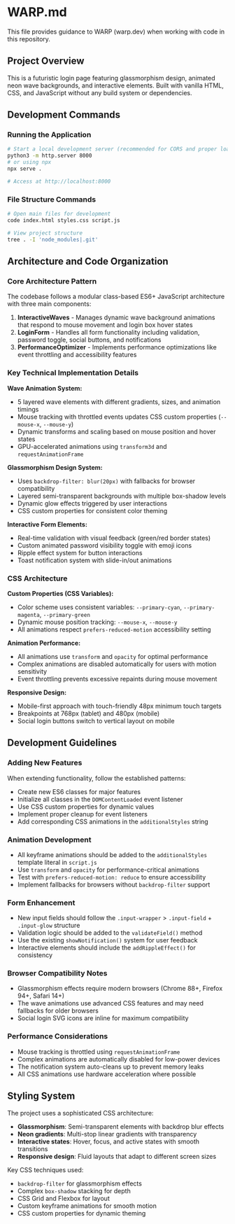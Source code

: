 # WARP.md

This file provides guidance to WARP (warp.dev) when working with code in this repository.

## Project Overview

This is a futuristic login page featuring glassmorphism design, animated neon wave backgrounds, and interactive elements. Built with vanilla HTML, CSS, and JavaScript without any build system or dependencies.

## Development Commands

### Running the Application
```bash
# Start a local development server (recommended for CORS and proper loading)
python3 -m http.server 8000
# or using npx
npx serve .

# Access at http://localhost:8000
```

### File Structure Commands
```bash
# Open main files for development
code index.html styles.css script.js

# View project structure
tree . -I 'node_modules|.git'
```

## Architecture and Code Organization

### Core Architecture Pattern
The codebase follows a modular class-based ES6+ JavaScript architecture with three main components:

1. **InteractiveWaves** - Manages dynamic wave background animations that respond to mouse movement and login box hover states
2. **LoginForm** - Handles all form functionality including validation, password toggle, social buttons, and notifications
3. **PerformanceOptimizer** - Implements performance optimizations like event throttling and accessibility features

### Key Technical Implementation Details

**Wave Animation System:**
- 5 layered wave elements with different gradients, sizes, and animation timings
- Mouse tracking with throttled events updates CSS custom properties (`--mouse-x`, `--mouse-y`)
- Dynamic transforms and scaling based on mouse position and hover states
- GPU-accelerated animations using `transform3d` and `requestAnimationFrame`

**Glassmorphism Design System:**
- Uses `backdrop-filter: blur(20px)` with fallbacks for browser compatibility
- Layered semi-transparent backgrounds with multiple box-shadow levels
- Dynamic glow effects triggered by user interactions
- CSS custom properties for consistent color theming

**Interactive Form Elements:**
- Real-time validation with visual feedback (green/red border states)
- Custom animated password visibility toggle with emoji icons
- Ripple effect system for button interactions
- Toast notification system with slide-in/out animations

### CSS Architecture

**Custom Properties (CSS Variables):**
- Color scheme uses consistent variables: `--primary-cyan`, `--primary-magenta`, `--primary-green`
- Dynamic mouse position tracking: `--mouse-x`, `--mouse-y`
- All animations respect `prefers-reduced-motion` accessibility setting

**Animation Performance:**
- All animations use `transform` and `opacity` for optimal performance
- Complex animations are disabled automatically for users with motion sensitivity
- Event throttling prevents excessive repaints during mouse movement

**Responsive Design:**
- Mobile-first approach with touch-friendly 48px minimum touch targets
- Breakpoints at 768px (tablet) and 480px (mobile)
- Social login buttons switch to vertical layout on mobile

## Development Guidelines

### Adding New Features
When extending functionality, follow the established patterns:

- Create new ES6 classes for major features
- Initialize all classes in the `DOMContentLoaded` event listener
- Use CSS custom properties for dynamic values
- Implement proper cleanup for event listeners
- Add corresponding CSS animations in the `additionalStyles` string

### Animation Development
- All keyframe animations should be added to the `additionalStyles` template literal in `script.js`
- Use `transform` and `opacity` for performance-critical animations
- Test with `prefers-reduced-motion: reduce` to ensure accessibility
- Implement fallbacks for browsers without `backdrop-filter` support

### Form Enhancement
- New input fields should follow the `.input-wrapper` > `.input-field` + `.input-glow` structure
- Validation logic should be added to the `validateField()` method
- Use the existing `showNotification()` system for user feedback
- Interactive elements should include the `addRippleEffect()` for consistency

### Browser Compatibility Notes
- Glassmorphism effects require modern browsers (Chrome 88+, Firefox 94+, Safari 14+)
- The wave animations use advanced CSS features and may need fallbacks for older browsers
- Social login SVG icons are inline for maximum compatibility

### Performance Considerations
- Mouse tracking is throttled using `requestAnimationFrame`
- Complex animations are automatically disabled for low-power devices
- The notification system auto-cleans up to prevent memory leaks
- All CSS animations use hardware acceleration where possible

## Styling System

The project uses a sophisticated CSS architecture:

- **Glassmorphism**: Semi-transparent elements with backdrop blur effects
- **Neon gradients**: Multi-stop linear gradients with transparency
- **Interactive states**: Hover, focus, and active states with smooth transitions
- **Responsive design**: Fluid layouts that adapt to different screen sizes

Key CSS techniques used:
- `backdrop-filter` for glassmorphism effects
- Complex `box-shadow` stacking for depth
- CSS Grid and Flexbox for layout
- Custom keyframe animations for smooth motion
- CSS custom properties for dynamic theming
